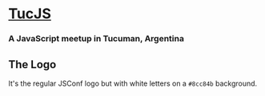 # [TucJS](http://www.tucjs.com)
### A JavaScript meetup in Tucuman, Argentina

## The Logo
It's the regular JSConf logo but with white letters on a `#8cc84b` background.